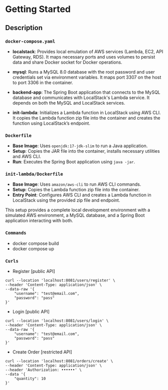 # Getting Started

## Description
### `docker-compose.yaml`

- **localstack**: Provides local emulation of AWS services (Lambda, EC2, API Gateway, RDS). It maps necessary ports and uses volumes to persist data and share Docker socket for Docker operations.

- **mysql**: Runs a MySQL 8.0 database with the root password and user credentials set via environment variables. It maps port 3307 on the host to port 3306 in the container.

- **backend-app**: The Spring Boot application that connects to the MySQL database and communicates with LocalStack's Lambda service. It depends on both the MySQL and LocalStack services.

- **init-lambda**: Initializes a Lambda function in LocalStack using AWS CLI. It copies the Lambda function zip file into the container and creates the function using LocalStack’s endpoint.

### `Dockerfile`

- **Base Image**: Uses `openjdk:17-jdk-slim` to run a Java application.
- **Setup**: Copies the JAR file into the container, installs necessary utilities and AWS CLI.
- **Run**: Executes the Spring Boot application using `java -jar`.

### `init-lambda/Dockerfile`

- **Base Image**: Uses `amazon/aws-cli` to run AWS CLI commands.
- **Setup**: Copies the Lambda function zip file into the container.
- **Entry Point**: Configures AWS CLI and creates a Lambda function in LocalStack using the provided zip file and endpoint.

This setup provides a complete local development environment with a simulated AWS environment, a MySQL database, and a Spring Boot application interacting with both.

### `Commands`
- docker compose build
- docker compose up

### `Curls`
- Register [public API]
```commandline
curl --location 'localhost:8081/users/register' \
--header 'Content-Type: application/json' \
--data-raw '{
    "username": "test@email.com",
    "password": "pass"
}'
```
- Login [public API]
```commandline
curl --location 'localhost:8081/users/login' \
--header 'Content-Type: application/json' \
--data-raw '{
    "username": "test@email.com",
    "password": "pass"
}'
```
- Create Order [restricted API]
```commandline
curl --location 'localhost:8081/orders/create' \
--header 'Content-Type: application/json' \
--header 'Authorization: ••••••' \
--data '{
    "quantity": 10
}'
```